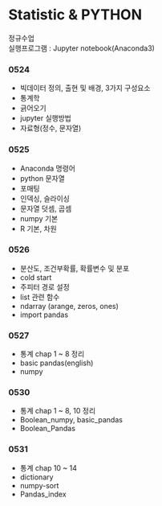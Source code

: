 # Statistic & PYTHON   
정규수업   
실행프로그램 : Jupyter notebook(Anaconda3)    
   
### 0524   
- 빅데이터 정의, 출현 및 배경, 3가지 구성요소   
- 통계학   
- 긁어오기   
- jupyter 실행방법   
- 자료형(정수, 문자열)   

### 0525   
- Anaconda 명령어   
- python 문자열   
- 포매팅   
- 인덱싱, 슬라이싱   
- 문자열 덧셈, 곱셈   
- numpy 기본   
- R 기본, 차원   
    
### 0526
- 분산도, 조건부확률, 확률변수 및 분포
- cold start
- 주피터 경로 설정
- list 관련 함수
- ndarray (arange, zeros, ones)
- import pandas

### 0527
- 통계 chap 1 ~ 8 정리
- basic pandas(english)
- numpy

### 0530
- 통계 chap 1 ~ 8, 10 정리
- Boolean_numpy, basic_pandas
- Boolean_Pandas

### 0531
* 통계 chap 10 ~ 14
* dictionary
* numpy-sort   
* Pandas_index
   
 

    

   
    
   